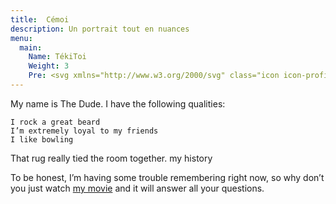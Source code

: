 ```yaml
---
title:  Cémoi
description: Un portrait tout en nuances
menu:
  main:
    Name: TékiToi
    Weight: 3
    Pre: <svg xmlns="http://www.w3.org/2000/svg" class="icon icon-profile" viewBox="0 0 464 464" width="32" height="32"><title>Contact</title><path xmlns="http://www.w3.org/2000/svg" d="m386.028 416.796v39.26c0 4.42-3.58 8-8 8h-292c-4.42 0-8-3.58-8-8v-39.26c0-41.19 33.39-74.56 74.59-74.57 14.56-.01 27.38-7.5 34.76-18.86 7.414-11.394 6.65-21.302 6.65-29.31l.15-.37c-35.9-14.86-61.15-50.23-61.15-91.5v-3.13c-14.255 0-25-11.265-25-24.54v-41.56c-.32-14.47.34-65.5 37.2-101.03 42.86-41.31 110.78-37.93 159.98-15.83 1.6.72 1.55 3.01-.07 3.68l-12.83 5.28c-1.92.79-1.51 3.62.55 3.84l6.23.67c29.83 3.19 57.54 19.39 74.72 46.35.46.73.33 1.84-.26 2.47-10.6 11.21-16.52 26.09-16.52 41.56v54.57c0 13.55-10.99 24.54-24.54 24.54h-1.46v3.13c0 41.27-25.25 76.64-61.15 91.5l.15.37c0 7.777-.827 17.82 6.65 29.31 7.38 11.36 20.2 18.85 34.76 18.86 41.2.01 74.59 33.38 74.59 74.57z" fill="#ffdfba"/><path xmlns="http://www.w3.org/2000/svg" d="m386.028 416.796v39.26c0 4.418-3.582 8-8 8h-292c-4.418 0-8-3.582-8-8v-39.26c0-41.19 33.395-74.555 74.585-74.57 14.564-.005 27.387-7.504 34.765-18.86 25.754 22.002 63.531 22.015 89.3 0 7.377 11.356 20.201 18.855 34.765 18.86 41.19.015 74.585 33.38 74.585 74.57z" fill="#fe4f60"/><path xmlns="http://www.w3.org/2000/svg" d="m373.804 75.921c.464.729.334 1.833-.259 2.461-10.597 11.218-16.517 26.093-16.517 41.564v54.57c0 12.388-9.333 24.54-26 24.54v-61.77c0-26.51-21.49-48-48-48h-102c-26.51 0-48 21.49-48 48v61.77c-14.255 0-25-11.265-25-24.54v-41.56c-.32-14.47.34-65.5 37.2-101.03 42.857-41.311 110.784-37.929 159.976-15.827 1.6.719 1.558 3.01-.065 3.678l-12.831 5.282c-1.918.79-1.514 3.617.548 3.838l6.232.669c29.835 3.187 57.538 19.387 74.716 46.355z" fill="#42434d"/><path xmlns="http://www.w3.org/2000/svg" d="m331.028 202.186c0 54.696-44.348 99-99 99-51.492 0-99-40.031-99-102.13v-61.77c0-26.51 21.49-48 48-48h102c26.51 0 48 21.49 48 48z" fill="#ffebd2"/><path xmlns="http://www.w3.org/2000/svg" d="m313.028 447.056h-24c-4.418 0-8-3.582-8-8s3.582-8 8-8h24c4.418 0 8 3.582 8 8s-3.581 8-8 8z" fill="#fff"/><path xmlns="http://www.w3.org/2000/svg" d="m209.612 266.114c16.277 10.183 3.442 35.156-14.376 28.004-36.634-14.704-62.208-50.404-62.208-91.932v-64.9c0-10.084 3.11-19.442 8.422-27.168 6.514-9.473 21.578-5.288 21.578 7.168v64.9c0 36.51 19.192 66.79 46.584 83.928z" fill="#fff3e4"/><path xmlns="http://www.w3.org/2000/svg" d="m271.158 310.476c-24.637 10.313-51.712 11.113-78.26 0 1.356-5.626 1.13-9.27 1.13-16.42l.15-.37c24.082 9.996 51.571 10.016 75.7 0l.15.37c0 7.153-.226 10.796 1.13 16.42z" fill="#ffd6a6"/><path xmlns="http://www.w3.org/2000/svg" d="m192.91 366.383c-3.698 1.163-7.664 1.804-11.916 1.841-41.296.364-74.966 33.017-74.966 74.315v7.517c0 7.732-6.268 14-14 14h-6c-4.418 0-8-3.582-8-8v-39.26c0-41.191 33.395-74.555 74.585-74.57 14.564-.005 27.387-7.504 34.765-18.86 2.974 2.54 6.158 4.823 9.512 6.822 14.753 8.791 12.402 31.044-3.98 36.195z" fill="#ff6d7a"/><path d="m271.146 366.383c3.698 1.163 7.664 1.804 11.916 1.841 41.296.364 74.966 33.017 74.966 74.315v7.517c0 7.732 6.268 14 14 14h6c4.418 0 8-3.582 8-8v-39.26c0-41.191-33.395-74.555-74.585-74.57-14.564-.005-27.387-7.504-34.765-18.86-2.974 2.54-6.158 4.823-9.512 6.822-14.752 8.791-12.402 31.044 3.98 36.195z" fill="#e84857"/><path d="m305.138 19.776c-11.758 4.839-13.434 5.906-17.508 5.274-65.674-10.18-123.294 16.993-142.862 80.786v.01c-7.32 8.42-11.74 19.42-11.74 31.44v37.523c0 16.188-25 17.315-25-.293v-41.56c-.32-14.47.34-65.5 37.2-101.03 42.86-41.31 110.78-37.93 159.98-15.83 1.6.72 1.55 3.01-.07 3.68z" fill="#4d4e59"/></svg>
---
```


My name is The Dude. I have the following qualities:

    I rock a great beard
    I’m extremely loyal to my friends
    I like bowling

That rug really tied the room together.
my history

To be honest, I’m having some trouble remembering right now, so why don’t you just watch [my movie](https://en.wikipedia.org/wiki/The_Big_Lebowski) and it will answer all your questions.
